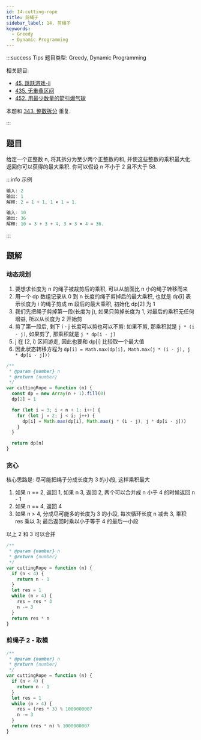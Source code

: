 ```yaml
---
id: 14-cutting-rope
title: 剪绳子
sidebar_label: 14. 剪绳子
keywords:
  - Greedy
  - Dynamic Programming
---
```


:::success Tips
题目类型: Greedy, Dynamic Programming

相关题目:

- [45. 跳跃游戏-ii](/leetcode/medium/45-jump)
- [435. 无重叠区间](/leetcode/medium/435-erase-overlap-intervals)
- [452. 用最少数量的箭引爆气球](/leetcode/medium/452-find-min-arrow-shots)

本题和 [343. 整数拆分](/leetcode/medium/343-integer-break) 重复.

:::

## 题目

给定一个正整数 n, 将其拆分为至少两个正整数的和, 并使这些整数的乘积最大化. 返回你可以获得的最大乘积. 你可以假设 n 不小于 2 且不大于 58.

:::info 示例

```ts
输入: 2
输出: 1
解释: 2 = 1 + 1, 1 × 1 = 1.
```

```ts
输入: 10
输出: 36
解释: 10 = 3 + 3 + 4, 3 × 3 × 4 = 36.
```

:::

## 题解

### 动态规划

1. 要想求长度为 n 的绳子被裁剪后的乘积, 可以从前面比 n 小的绳子转移而来
2. 用一个 dp 数组记录从 0 到 n 长度的绳子剪掉后的最大乘积, 也就是 dp[i] 表示长度为 i 的绳子剪成 m 段后的最大乘积, 初始化 dp[2] 为 1
3. 我们先把绳子剪掉第一段(长度为 j), 如果只剪掉长度为 1, 对最后的乘积无任何增益, 所以从长度为 2 开始剪
4. 剪了第一段后, 剩下 i - j 长度可以剪也可以不剪: 如果不剪, 那乘积就是 `j * (i - j)`, 如果剪了, 那乘积就是 `j * dp[i - j]`
5. j 在 [2, i) 区间游走, 因此也要和 dp[i] 比较取一个最大值
6. 因此状态转移方程为 `dp[i] = Math.max(dp[i], Math.max(j * (i - j), j * dp[i - j]))`

```ts
/**
 * @param {number} n
 * @return {number}
 */
var cuttingRope = function (n) {
  const dp = new Array(n + 1).fill(0)
  dp[2] = 1

  for (let i = 3; i < n + 1; i++) {
    for (let j = 2; j < i; j++) {
      dp[i] = Math.max(dp[i], Math.max(j * (i - j), j * dp[i - j]))
    }
  }

  return dp[n]
}
```

### 贪心

核心思路是: 尽可能把绳子分成长度为 3 的小段, 这样乘积最大

1. 如果 n == 2, 返回 1, 如果 n 3, 返回 2, 两个可以合并成 n 小于 4 的时候返回 n - 1
2. 如果 n == 4, 返回 4
3. 如果 n > 4, 分成尽可能多的长度为 3 的小段, 每次循环长度 n 减去 3, 乘积 res 乘以 3; 最后返回时乘以小于等于 4 的最后一小段

以上 2 和 3 可以合并

```ts
/**
 * @param {number} n
 * @return {number}
 */
var cuttingRope = function (n) {
  if (n < 4) {
    return n - 1
  }
  let res = 1
  while (n > 4) {
    res = res * 3
    n -= 3
  }
  return res * n
}
```

### 剪绳子 2 - 取模

```ts
/**
 * @param {number} n
 * @return {number}
 */
var cuttingRope = function (n) {
  if (n < 4) {
    return n - 1
  }
  let res = 1
  while (n > 4) {
    res = (res * 3) % 1000000007
    n -= 3
  }
  return (res * n) % 1000000007
}
```
